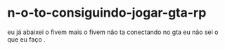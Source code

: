 # n-o-to-consiguindo-jogar-gta-rp
eu já abaixei o fivem mais o fivem não ta conectando no gta eu não sei o que eu faço .
